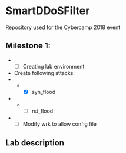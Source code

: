 # SmartDDoSFilter

Repository used for the Cybercamp 2018 event

## Milestone 1:

* * [ ] Creating lab environment
* Create following attacks:
* * * [x] syn_flood 
* * * [ ] rst_flood
* * [ ] Modify wrk to allow config file

## Lab description



